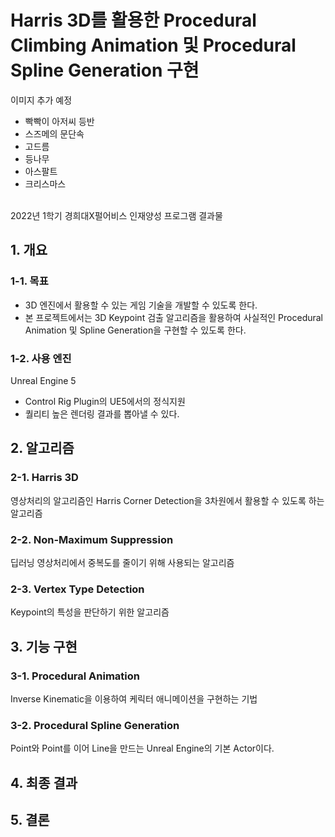 # Harris 3D를 활용한 Procedural Climbing Animation 및 Procedural Spline Generation 구현
이미지 추가 예정
- 빡빡이 아저씨 등반
- 스즈메의 문단속
- 고드름
- 등나무
- 아스팔트
- 크리스마스

<br>
2022년 1학기 경희대X펄어비스 인재양성 프로그램 결과물

## 1. 개요
### 1-1. 목표
- 3D 엔진에서 활용할 수 있는 게임 기술을 개발할 수 있도록 한다.
- 본 프로젝트에서는 3D Keypoint 검출 알고리즘을 활용하여 사실적인 Procedural Animation 및 Spline Generation을 구현할 수 있도록 한다.

### 1-2. 사용 엔진
Unreal Engine 5
- Control Rig Plugin의 UE5에서의 정식지원
- 퀄리티 높은 렌더링 결과를 뽑아낼 수 있다.


## 2. 알고리즘
### 2-1. Harris 3D
영상처리의 알고리즘인 Harris Corner Detection을 3차원에서 활용할 수 있도록 하는 알고리즘

### 2-2. Non-Maximum Suppression
딥러닝 영상처리에서 중복도를 줄이기 위해 사용되는 알고리즘

### 2-3. Vertex Type Detection
Keypoint의 특성을 판단하기 위한 알고리즘

## 3. 기능 구현
### 3-1. Procedural Animation
Inverse Kinematic을 이용하여 케릭터 애니메이션을 구현하는 기법

### 3-2. Procedural Spline Generation
Point와 Point를 이어 Line을 만드는 Unreal Engine의 기본 Actor이다.

## 4. 최종 결과 

## 5. 결론

